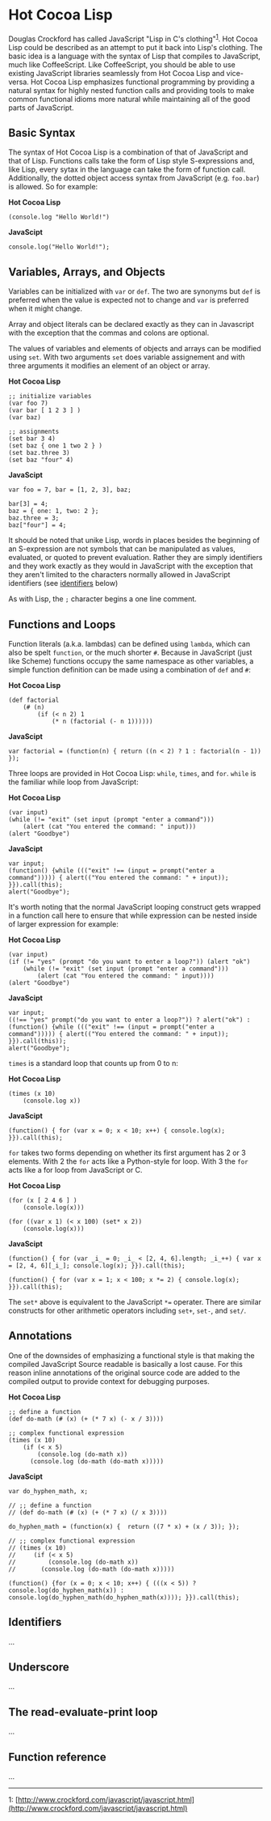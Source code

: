 Hot Cocoa Lisp
====

Douglas Crockford has called JavaScript "Lisp in C's
clothing"<sup>[1](#references)</sup>. Hot Cocoa Lisp could be
described as an attempt to put it back into Lisp's clothing. The basic
idea is a language with the syntax of Lisp that compiles to
JavaScript, much like CoffeeScript. Like CoffeeScript, you should be
able to use existing JavaScript libraries seamlessly from Hot Cocoa
Lisp and vice-versa. Hot Cocoa Lisp emphasizes functional programming
by providing a natural syntax for highly nested function calls and
providing tools to make common functional idioms more natural while
maintaining all of the good parts of JavaScript.

Basic Syntax
----

The syntax of Hot Cocoa Lisp is a combination of that of JavaScript
and that of Lisp.  Functions calls take the form of Lisp style
S-expressions and, like Lisp, every sytax in the language can take the
form of function call.  Additionally, the dotted object access syntax
from JavaScript (e.g. `foo.bar`) is allowed.  So for example:

**Hot Cocoa Lisp**

    (console.log "Hello World!")

**JavaScipt**

    console.log("Hello World!");

Variables, Arrays, and Objects
----

Variables can be initialized with `var` or `def`.  The two are
synonyms but `def` is preferred when the value is expected not to
change and `var` is preferred when it might change.

Array and object literals can be declared exactly as they can in
Javascript with the exception that the commas and colons are optional.

The values of variables and elements of objects and arrays can be
modified using `set`.  With two arguments `set` does variable
assignement and with three arguments it modifies an element of an
object or array.

**Hot Cocoa Lisp**

    ;; initialize variables
    (var foo 7)
    (var bar [ 1 2 3 ] )
    (var baz)

    ;; assignments
    (set bar 3 4)
    (set baz { one 1 two 2 } )
    (set baz.three 3)
    (set baz "four" 4)

**JavaScipt**

    var foo = 7, bar = [1, 2, 3], baz;
    
    bar[3] = 4;
    baz = { one: 1, two: 2 };
    baz.three = 3;
    baz["four"] = 4;

It should be noted that unike Lisp, words in places besides the
beginning of an S-expression are not symbols that can be manipulated
as values, evaluated, or quoted to prevent evaluation.  Rather they
are simply identifiers and they work exactly as they would in
JavaScript with the exception that they aren't limited to the
characters normally allowed in JavaScript identifiers (see
[identifiers](#identifiers) below)

As with Lisp, the `;` character begins a one line comment.

Functions and Loops
----

Function literals (a.k.a. lambdas) can be defined using `lambda`,
which can also be spelt `function`, or the much shorter `#`.  Because
in JavaScript (just like Scheme) functions occupy the same namespace
as other variables, a simple function definition can be made using a
combination of `def` and `#`:

**Hot Cocoa Lisp**

    (def factorial
		(# (n)
			(if (< n 2) 1
				(* n (factorial (- n 1))))))

**JavaScipt**

    var factorial = (function(n) { return ((n < 2) ? 1 : factorial(n - 1)) });

Three loops are provided in Hot Cocoa Lisp: `while`, `times`, and
`for`.  `while` is the familiar while loop from JavaScript:

**Hot Cocoa Lisp**
	
	(var input)
    (while (!= "exit" (set input (prompt "enter a command")))
		(alert (cat "You entered the command: " input)))
	(alert "Goodbye")
		

**JavaScipt**

    var input;
	(function() {while ((("exit" !== (input = prompt("enter a command"))))) { alert(("You entered the command: " + input)); }}).call(this);
	alert("Goodbye");

It's worth noting that the normal JavaScript looping construct gets
wrapped in a function call here to ensure that while expression can be
nested inside of larger expression for example:

**Hot Cocoa Lisp**
	
	(var input)
	(if (!= "yes" (prompt "do you want to enter a loop?")) (alert "ok")
		(while (!= "exit" (set input (prompt "enter a command")))
			(alert (cat "You entered the command: " input))))
	(alert "Goodbye")
		

**JavaScipt**

    var input;
	((!== "yes" prompt("do you want to enter a loop?")) ? alert("ok") : (function() {while ((("exit" !== (input = prompt("enter a command"))))) { alert(("You entered the command: " + input)); }}).call(this));
	alert("Goodbye");

`times` is a standard loop that counts up from 0 to n:

**Hot Cocoa Lisp**
	
	(times (x 10)
		(console.log x))

**JavaScipt**

	(function() { for (var x = 0; x < 10; x++) { console.log(x); }}).call(this);

`for` takes two forms depending on whether its first argument has 2 or
3 elements.  With 2 the `for` acts like a Python-style for loop.  With
3 the `for` acts like a for loop from JavaScript or C.

**Hot Cocoa Lisp**
	
	(for (x [ 2 4 6 ] )
		(console.log(x)))
	
	(for ((var x 1) (< x 100) (set* x 2))
		(console.log(x)))

**JavaScipt**

	(function() { for (var _i_ = 0; _i_ < [2, 4, 6].length; _i_++) { var x = [2, 4, 6][_i_]; console.log(x); }}).call(this);
	
	(function() { for (var x = 1; x < 100; x *= 2) { console.log(x); }}).call(this);

The `set*` above is equivalent to the JavaScript `*=` operater.  There
are similar constructs for other arithmetic operators including
`set+`, `set-`, and `set/`.

Annotations
----

One of the downsides of emphasizing a functional style is that making
the compiled JavaScript Source readable is basically a lost cause. For
this reason inline annotations of the original source code are added
to the compiled output to provide context for debugging purposes.

**Hot Cocoa Lisp**

    ;; define a function
    (def do-math (# (x) (+ (* 7 x) (- x / 3))))

    ;; complex functional expression
    (times (x 10)
        (if (< x 5)
            (console.log (do-math x))
          (console.log (do-math (do-math x)))))

**JavaScipt**

    var do_hyphen_math, x;
    
    // ;; define a function
    // (def do-math (# (x) (+ (* 7 x) (/ x 3))))
    
    do_hyphen_math = (function(x) {  return ((7 * x) + (x / 3)); });
    
    // ;; complex functional expression
    // (times (x 10)
    //     (if (< x 5)
    //         (console.log (do-math x))
    //       (console.log (do-math (do-math x)))))
    
    (function() {for (x = 0; x < 10; x++) { (((x < 5)) ? console.log(do_hyphen_math(x)) : console.log(do_hyphen_math(do_hyphen_math(x)))); }}).call(this);

<span id="identifiers"></span>

Identifiers
----

...

Underscore
----

...

The read-evaluate-print loop
----

...

Function reference
----

...

<span id="references"></span>
* * *
1: [http://www.crockford.com/javascript/javascript.html](http://www.crockford.com/javascript/javascript.html)
